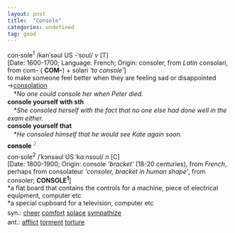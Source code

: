 ```yaml
---
layout: post
title:  "Console"
categories: undefined
tag: good
---
```

<DIV style="MARGIN: 0px 0px 5px">con<B>·</B>sole<SUP>1</SUP> /kənˈsəul US -ˈsoul/ <I>v</I> [T] <BR>[Date: 1600-1700; Language: French; Origin: consoler, from <I>Latin</I> consolari, from com- ( <B>COM-</B>) + solari <I>'to console'</I>]<BR>to make someone feel better when they are feeling sad or disappointed<BR>→<A href="{{ site.baseurl }}/consolation"><U>consolation</U></A><BR>　*<I>No one could console her when Peter died.</I><BR><B>console yourself with sth</B><BR>　*<I>She consoled herself with the fact that no one else had done well in the exam either.</I><BR><B>console yourself that</B><BR>　*<I>He consoled himself that he would see Kate again soon.</I></DIV>
<DIV style="COLOR: #808080; MARGIN: 0px 0px 5px; LINE-HEIGHT: normal"><SPAN style="FONT-SIZE: 10.5pt; COLOR: #000000; LINE-HEIGHT: normal"><B>console</B></SPAN> <SUP style="FONT-SIZE: 83%; LINE-HEIGHT: normal">2</SUP> </DIV>
<DIV style="MARGIN: 0px 0px 5px">con<B>·</B>sole<SUP>2</SUP> /ˈkɔnsəul US ˈkɑːnsoul/ <I>n</I> [C] <BR>[Date: 1800-1900; Origin: console <I>'bracket'</I> (18-20 centuries), from <I>French</I>, perhaps from consolateur <I>'consoler, bracket in human shape'</I>, from consoler; <B>CONSOLE<SUP>1</SUP></B>]<BR>*a flat board that contains the controls for a machine, piece of electrical equipment, computer etc<BR>*a special cupboard for a television, computer etc</DIV>
<DIV style="MARGIN: 0px 0px 5px">
<DIV style="MARGIN: 4px 0px">syn.: <A href="{{ site.baseurl }}/cheer"><U>cheer</U></A> <A href="{{ site.baseurl }}/comfort"><U>comfort</U></A> <A href="{{ site.baseurl }}/solace"><U>solace</U></A> <A href="{{ site.baseurl }}/sympathize"><U>sympathize</U></A></DIV>
<DIV style="MARGIN: 4px 0px">ant.: <A href="{{ site.baseurl }}/afflict"><U>afflict</U></A> <A href="{{ site.baseurl }}/torment"><U>torment</U></A> <A href="{{ site.baseurl }}/torture"><U>torture</U></A></DIV></DIV>
